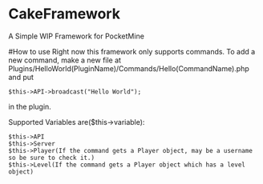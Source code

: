 CakeFramework
=============

A Simple WIP Framework for PocketMine

#How to use
Right now this framework only supports commands.
To add a new command, make a new file at Plugins/HelloWorld(PluginName)/Commands/Hello(CommandName).php and put
```
$this->API->broadcast("Hello World");
```
in the plugin.

Supported Variables are($this->variable):
```
$this->API
$this->Server
$this->Player(If the command gets a Player object, may be a username so be sure to check it.)
$this->Level(If the command gets a Player object which has a level object)
```

